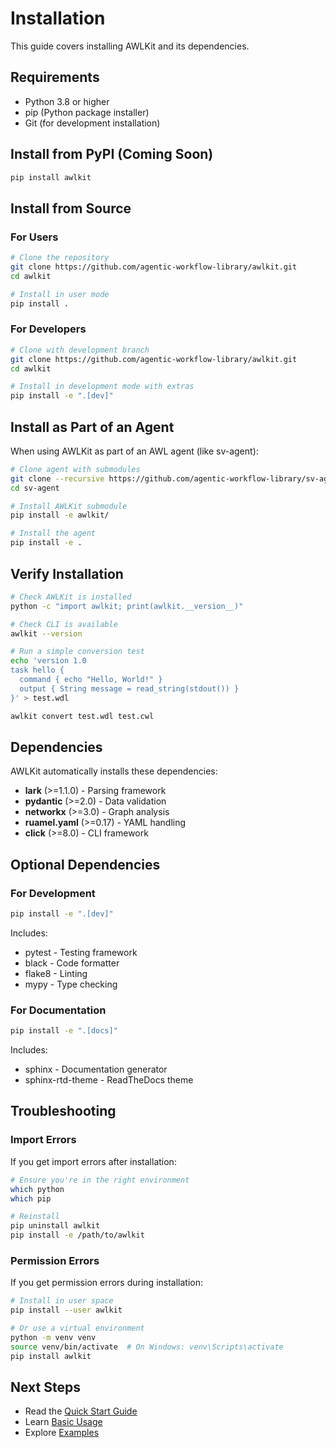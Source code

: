 # Installation

This guide covers installing AWLKit and its dependencies.

## Requirements

- Python 3.8 or higher
- pip (Python package installer)
- Git (for development installation)

## Install from PyPI (Coming Soon)

```bash
pip install awlkit
```

## Install from Source

### For Users

```bash
# Clone the repository
git clone https://github.com/agentic-workflow-library/awlkit.git
cd awlkit

# Install in user mode
pip install .
```

### For Developers

```bash
# Clone with development branch
git clone https://github.com/agentic-workflow-library/awlkit.git
cd awlkit

# Install in development mode with extras
pip install -e ".[dev]"
```

## Install as Part of an Agent

When using AWLKit as part of an AWL agent (like sv-agent):

```bash
# Clone agent with submodules
git clone --recursive https://github.com/agentic-workflow-library/sv-agent.git
cd sv-agent

# Install AWLKit submodule
pip install -e awlkit/

# Install the agent
pip install -e .
```

## Verify Installation

```bash
# Check AWLKit is installed
python -c "import awlkit; print(awlkit.__version__)"

# Check CLI is available
awlkit --version

# Run a simple conversion test
echo 'version 1.0
task hello {
  command { echo "Hello, World!" }
  output { String message = read_string(stdout()) }
}' > test.wdl

awlkit convert test.wdl test.cwl
```

## Dependencies

AWLKit automatically installs these dependencies:

- **lark** (>=1.1.0) - Parsing framework
- **pydantic** (>=2.0) - Data validation
- **networkx** (>=3.0) - Graph analysis
- **ruamel.yaml** (>=0.17) - YAML handling
- **click** (>=8.0) - CLI framework

## Optional Dependencies

### For Development

```bash
pip install -e ".[dev]"
```

Includes:
- pytest - Testing framework
- black - Code formatter
- flake8 - Linting
- mypy - Type checking

### For Documentation

```bash
pip install -e ".[docs]"
```

Includes:
- sphinx - Documentation generator
- sphinx-rtd-theme - ReadTheDocs theme

## Troubleshooting

### Import Errors

If you get import errors after installation:

```bash
# Ensure you're in the right environment
which python
which pip

# Reinstall
pip uninstall awlkit
pip install -e /path/to/awlkit
```

### Permission Errors

If you get permission errors during installation:

```bash
# Install in user space
pip install --user awlkit

# Or use a virtual environment
python -m venv venv
source venv/bin/activate  # On Windows: venv\Scripts\activate
pip install awlkit
```

## Next Steps

- Read the [Quick Start Guide](quick-start.md)
- Learn [Basic Usage](basic-usage.md)
- Explore [Examples](../examples/)
